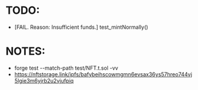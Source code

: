 # TODO:
- [FAIL. Reason: Insufficient funds.] test_mintNormally()

# NOTES:
- forge test --match-path test/NFT.t.sol -vv
- https://nftstorage.link/ipfs/bafybeihscowmgmn6evsax36ys57hreo744vj5lgie3m6yjrb2u2vjufpiq